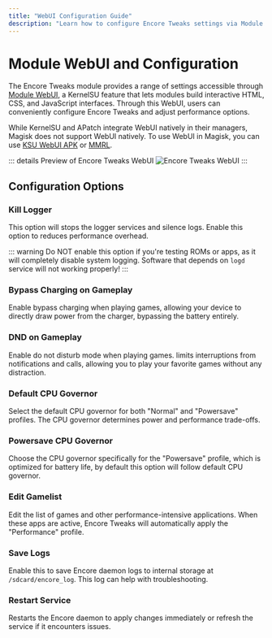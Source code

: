 ```yaml
---
title: "WebUI Configuration Guide"
description: "Learn how to configure Encore Tweaks settings via Module WebUI for optimized performance on Android devices."
---
```


# Module WebUI and Configuration

The Encore Tweaks module provides a range of settings accessible through [Module WebUI](https://kernelsu.org/guide/module-webui.html), a KernelSU feature that lets modules build interactive HTML, CSS, and JavaScript interfaces. Through this WebUI, users can conveniently configure Encore Tweaks and adjust performance options.

While KernelSU and APatch integrate WebUI natively in their managers, Magisk does not support WebUI natively. To use WebUI in Magisk, you can use [KSU WebUI APK](https://t.me/rem01schannel/636) or [MMRL](https://github.com/DerGoogler/MMRL).

::: details Preview of Encore Tweaks WebUI
![Encore Tweaks WebUI](/Screenshot_20250129-102055_MMRL.png)
:::

## Configuration Options

### Kill Logger
This option will stops the logger services and silence logs. Enable this option to reduces performance overhead.

::: warning
Do NOT enable this option if you're testing ROMs or apps, as it will completely disable system logging. Software that depends on `logd` service will not working properly!
:::

### Bypass Charging on Gameplay
Enable bypass charging when playing games, allowing your device to directly draw power from the charger, bypassing the battery entirely.

### DND on Gameplay
Enable do not disturb mode when playing games. limits interruptions from notifications and calls, allowing you to play your favorite games without any distraction.

### Default CPU Governor
Select the default CPU governor for both "Normal" and "Powersave" profiles. The CPU governor determines power and performance trade-offs.

### Powersave CPU Governor
Choose the CPU governor specifically for the "Powersave" profile, which is optimized for battery life, by default this option will follow default CPU governor.

### Edit Gamelist
Edit the list of games and other performance-intensive applications. When these apps are active, Encore Tweaks will automatically apply the "Performance" profile.

### Save Logs
Enable this to save Encore daemon logs to internal storage at `/sdcard/encore_log`. This log can help with troubleshooting.

### Restart Service
Restarts the Encore daemon to apply changes immediately or refresh the service if it encounters issues.
